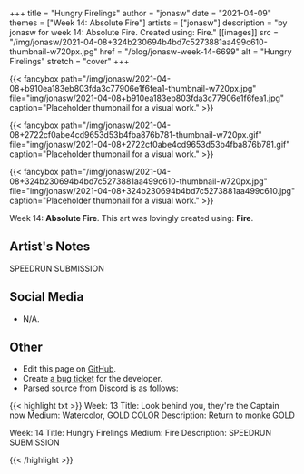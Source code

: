 +++
title =       "Hungry Firelings"
author =      "jonasw"
date =        "2021-04-09"
themes =      ["Week 14: Absolute Fire"]
artists =     ["jonasw"]
description = "by jonasw for week 14: Absolute Fire. Created using: Fire."
[[images]]
              src = "/img/jonasw/2021-04-08+324b230694b4bd7c5273881aa499c610-thumbnail-w720px.jpg"
              href = "/blog/jonasw-week-14-6699"
              alt = "Hungry Firelings"
              stretch = "cover"
+++


{{< fancybox path="/img/jonasw/2021-04-08+b910ea183eb803fda3c77906e1f6fea1-thumbnail-w720px.jpg" file="img/jonasw/2021-04-08+b910ea183eb803fda3c77906e1f6fea1.jpg" caption="Placeholder thumbnail for a visual work." >}}

{{< fancybox path="/img/jonasw/2021-04-08+2722cf0abe4cd9653d53b4fba876b781-thumbnail-w720px.gif" file="img/jonasw/2021-04-08+2722cf0abe4cd9653d53b4fba876b781.gif" caption="Placeholder thumbnail for a visual work." >}}

{{< fancybox path="/img/jonasw/2021-04-08+324b230694b4bd7c5273881aa499c610-thumbnail-w720px.jpg" file="img/jonasw/2021-04-08+324b230694b4bd7c5273881aa499c610.jpg" caption="Placeholder thumbnail for a visual work." >}}


Week 14: **Absolute Fire**. This art was lovingly created using: **Fire**.

## Artist's Notes

SPEEDRUN SUBMISSION

## Social Media

- N/A.

## Other

- Edit this page on [GitHub](https://github.com/teaminkling/web-refresh/edit/main/content/blog/jonasw-week-14-6699.md).
- Create [a bug ticket](https://github.com/teaminkling/web-refresh/issues/new?assignees=&labels=bug&template=problem-report.md&title=) for the developer.
- Parsed source from Discord is as follows:

{{< highlight txt >}}
Week: 13
Title:  Look behind you, they're the Captain now
Medium: Watercolor, GOLD COLOR
Description: 
Return to monke
GOLD

Week: 14
Title: Hungry Firelings
Medium: Fire
Description: 
SPEEDRUN SUBMISSION

{{< /highlight >}}